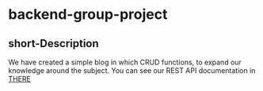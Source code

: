 # backend-group-project

## short-Description

<p> We have created a simple blog in which CRUD functions, to expand our knowledge around the subject. You can see our REST API documentation in <a href="http://localhost:3000/documentation">THERE</a></p>